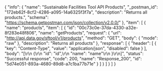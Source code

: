 {
  "info": {
    "name": "Sustainable Facilities Tool API Products",
    "_postman_id": "172eb62f-8cf2-4286-a095-14a6325f3f7a",
    "description": "Returns all products.",
    "schema": "https://schema.getpostman.com/json/collection/v2.0.0/"
  },
  "item": [
    {
      "name": "products",
      "item": [
        {
          "id": "00c73c0e-37da-4330-a32e-8f283e48f806",
          "name": "getProducts",
          "request": {
            "url": "http://api.data.gov/sftool/v1/products",
            "method": "GET",
            "body": {
              "mode": "raw"
            },
            "description": "Returns all products"
          },
          "response": [
            {
              "header": [
                {
                  "key": "Content-Type",
                  "value": "application/json",
                  "disabled": false
                }
              ],
              "body": "[\r\n  {\r\n    \"id\": \"id\",\r\n    \"name\": \"name\"\r\n  }\r\n]",
              "status": "Successful response",
              "code": 200,
              "name": "Response_200",
              "id": "5d74e051-893a-4680-89d8-a7c1ba77b71e"
            }
          ]
        }
      ]
    }
  ]
}